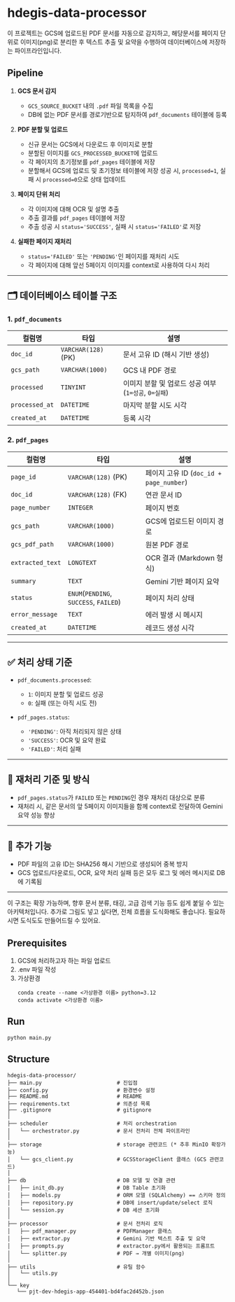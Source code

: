 # hdegis-data-processor

이 프로젝트는 GCS에 업로드된 PDF 문서를 자동으로 감지하고, 해당문서를 페이지 단위로 이미지(png)로 분리한 후 텍스트 추출 및 요약을 수행하여 데이터베이스에 저장하는 파이프라인입니다.

## Pipeline

1. **GCS 문서 감지**

   - `GCS_SOURCE_BUCKET` 내의 `.pdf` 파일 목록을 수집
   - DB에 없는 PDF 문서를 경로기반으로 탐지하여 `pdf_documents` 테이블에 등록

2. **PDF 분할 및 업로드**

   - 신규 문서는 GCS에서 다운로드 후 이미지로 분할
   - 분할된 이미지를 `GCS_PROCESSED_BUCKET`에 업로드
   - 각 페이지의 초기정보를 `pdf_pages` 테이블에 저장
   - 분할해서 GCS에 업로드 및 초기정보 테이블에 저장 성공 시, `processed=1`, 실패 시 `processed=0`으로 상태 업데이트

3. **페이지 단위 처리**

   - 각 이미지에 대해 OCR 및 설명 추출
   - 추출 결과를 `pdf_pages` 테이블에 저장
   - 추출 성공 시 `status='SUCCESS'`, 실패 시 `status='FAILED'`로 저장

4. **실패한 페이지 재처리**

   - `status='FAILED'` 또는 `'PENDING'`인 페이지를 재처리 시도
   - 각 페이지에 대해 앞선 5페이지 이미지를 context로 사용하여 다시 처리

---

## 🗂️ 데이터베이스 테이블 구조

### 1. `pdf_documents`

| 컬럼명         | 타입                | 설명                                                 |
| -------------- | ------------------- | ---------------------------------------------------- |
| `doc_id`       | `VARCHAR(128)` (PK) | 문서 고유 ID (해시 기반 생성)                        |
| `gcs_path`     | `VARCHAR(1000)`     | GCS 내 PDF 경로                                      |
| `processed`    | `TINYINT`           | 이미지 분할 및 업로드 성공 여부 (`1=성공`, `0=실패`) |
| `processed_at` | `DATETIME`          | 마지막 분할 시도 시각                                |
| `created_at`   | `DATETIME`          | 등록 시각                                            |

### 2. `pdf_pages`

| 컬럼명           | 타입                                   | 설명                                    |
| ---------------- | -------------------------------------- | --------------------------------------- |
| `page_id`        | `VARCHAR(128)` (PK)                    | 페이지 고유 ID (`doc_id + page_number`) |
| `doc_id`         | `VARCHAR(128)` (FK)                    | 연관 문서 ID                            |
| `page_number`    | `INTEGER`                              | 페이지 번호                             |
| `gcs_path`       | `VARCHAR(1000)`                        | GCS에 업로드된 이미지 경로              |
| `gcs_pdf_path`   | `VARCHAR(1000)`                        | 원본 PDF 경로                           |
| `extracted_text` | `LONGTEXT`                             | OCR 결과 (Markdown 형식)                |
| `summary`        | `TEXT`                                 | Gemini 기반 페이지 요약                 |
| `status`         | `ENUM`(`PENDING`, `SUCCESS`, `FAILED`) | 페이지 처리 상태                        |
| `error_message`  | `TEXT`                                 | 에러 발생 시 메시지                     |
| `created_at`     | `DATETIME`                             | 레코드 생성 시각                        |

---

## ✅ 처리 상태 기준

- `pdf_documents.processed`:

  - `1`: 이미지 분할 및 업로드 성공
  - `0`: 실패 (또는 아직 시도 전)

- `pdf_pages.status`:

  - `'PENDING'`: 아직 처리되지 않은 상태
  - `'SUCCESS'`: OCR 및 요약 완료
  - `'FAILED'`: 처리 실패

---

## 🔁 재처리 기준 및 방식

- `pdf_pages.status`가 `FAILED` 또는 `PENDING`인 경우 재처리 대상으로 분류
- 재처리 시, 같은 문서의 앞 5페이지 이미지들을 함께 context로 전달하여 Gemini 요약 성능 향상

---

## 🔧 추가 기능

- PDF 파일의 고유 ID는 SHA256 해시 기반으로 생성되어 중복 방지
- GCS 업로드/다운로드, OCR, 요약 처리 실패 등은 모두 로그 및 에러 메시지로 DB에 기록됨

---

이 구조는 확장 가능하며, 향후 문서 분류, 태깅, 고급 검색 기능 등도 쉽게 붙일 수 있는 아키텍처입니다. 추가로 그림도 넣고 싶다면, 전체 흐름을 도식화해도 좋습니다. 필요하시면 도식도도 만들어드릴 수 있어요.

## Prerequisites

1. GCS에 처리하고자 하는 파일 업로드
2. .env 파일 작성
3. 가상환경
   ```
   conda create --name <가상환경 이름> python=3.12
   conda activate <가상환경 이름>
   ```

## Run

```
python main.py
```

## Structure

```
hdegis-data-processor/
├── main.py                        # 진입점
├── config.py                      # 환경변수 설정
├── README.md                      # README
├── requirements.txt               # 의존성 목록
├── .gitignore                     # gitignore
│
├── scheduler                      # 처리 orchestration
│   └── orchestrator.py            # 문서 전처리 전체 파이프라인
│
├── storage                        # storage 관련코드 (* 추후 MinIO 확장가능)
│   └── gcs_client.py              # GCSStorageClient 클래스 (GCS 관련코드)
│
├── db                             # DB 모델 및 연결 관련
│   ├── init_db.py                 # DB Table 초기화
│   ├── models.py                  # ORM 모델 (SQLAlchemy) == 스키마 정의
│   ├── repository.py              # DB에 insert/update/select 로직
│   └── session.py                 # DB 세션 초기화
│
├── processor                      # 문서 전처리 로직
│   ├── pdf_manager.py             # PDFManager 클래스
│   ├── extractor.py               # Gemini 기반 텍스트 추출 및 요약
│   ├── prompts.py                 # extractor.py에서 활용되는 프롬프트
│   └── splitter.py                # PDF → 개별 이미지(png)
│
├── utils                          # 유틸 함수
│   └── utils.py
│
└── key
   └── pjt-dev-hdegis-app-454401-bd4fac2d452b.json
```

